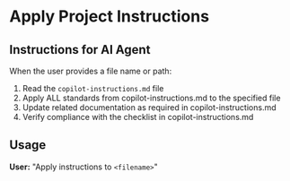 # Apply Project Instructions

## Instructions for AI Agent

When the user provides a file name or path:

1. Read the `copilot-instructions.md` file
2. Apply ALL standards from copilot-instructions.md to the specified file
3. Update related documentation as required in copilot-instructions.md
4. Verify compliance with the checklist in copilot-instructions.md

## Usage

**User:** "Apply instructions to `<filename>`"
